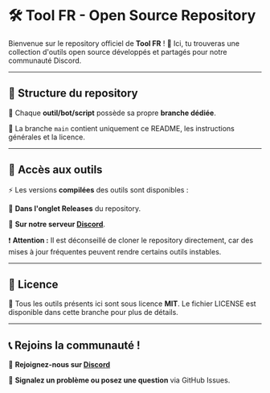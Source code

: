 # 🛠️ Tool FR - Open Source Repository

Bienvenue sur le repository officiel de **Tool FR** ! 🚀 Ici, tu trouveras une collection d'outils open source développés et partagés pour notre communauté Discord.

---

## 📂 Structure du repository 

🔹 Chaque **outil/bot/script** possède sa propre **branche dédiée**.

🔹 La branche `main` contient uniquement ce README, les instructions générales et la licence.

---

## 🚀 Accès aux outils

⚡ Les versions **compilées** des outils sont disponibles :

📌 **Dans l'onglet Releases** du repository.

📌 **Sur notre serveur [Discord](https://discord.gg/wNrxrDMztZ)**.

❗ **Attention :** Il est déconseillé de cloner le repository directement, car des mises à jour fréquentes peuvent rendre certains outils instables.

---

## 📜 Licence

📖 Tous les outils présents ici sont sous licence **MIT**. Le fichier LICENSE est disponible dans cette branche pour plus de détails.

---

## 📞 Rejoins la communauté !

💬 **Rejoignez-nous sur [Discord](https://discord.gg/wNrxrDMztZ)**

🐛 **Signalez un problème ou posez une question** via GitHub Issues.
